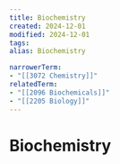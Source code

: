```yaml
---
title: Biochemistry
created: 2024-12-01
modified: 2024-12-01
tags: 
alias: Biochemistry

narrowerTerm:
- "[[3072 Chemistry]]"
relatedTerm:
- "[[2096 Biochemicals]]"
- "[[2205 Biology]]"
---
```

# Biochemistry
